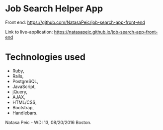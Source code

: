 
# Job Search Helper App

Front end: https://github.com/NatasaPeic/job-search-app-front-end

Link to live-application: https://natasapeic.github.io/job-search-app-front-end

# Technologies used

- Ruby,
- Rails,
- PostgreSQL,
- JavaScript,
- jQuery,
- AJAX,
- HTML/CSS,
- Bootstrap,
- Handlebars.



Natasa Peic - WDI 13, 08/20/2016 Boston.
